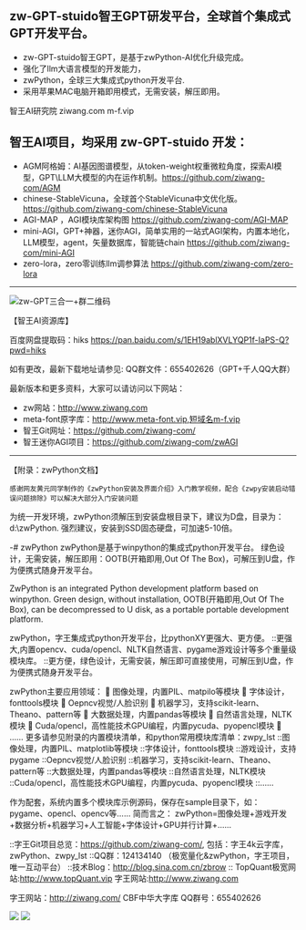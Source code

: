 ## zw-GPT-stuido智王GPT研发平台，全球首个集成式GPT开发平台。

*   zw-GPT-stuido智王GPT，是基于zwPython-AI优化升级完成。
*   强化了llm大语言模型的开发能力，
*   zwPython，全球三大集成式python开发平台.
*   采用苹果MAC电脑开箱即用模式，无需安装，解压即用。

智王AI研究院  ziwang.com   m-f.vip

## 智王AI项目，均采用 zw-GPT-stuido 开发：
 
*  AGM阿格姆：AI基因图谱模型，从token-weight权重微粒角度，探索AI模型，GPT\LLM大模型的内在运作机制。https://github.com/ziwang-com/AGM
*  chinese-StableVicuna，全球首个StableVicuna中文优化版。https://github.com/ziwang-com/chinese-StableVicuna
*  AGI-MAP ，AGI模块库架构图 https://github.com/ziwang-com/AGI-MAP
*  mini-AGI，GPT+神器，迷你AGI，简单实用的一站式AGI架构，内置本地化，LLM模型，agent，矢量数据库，智能链chain https://github.com/ziwang-com/mini-AGI
*  zero-lora，zero零训练llm调参算法 https://github.com/ziwang-com/zero-lora

 --------------------------
 
![zw-GPT三合一+群二维码](https://github.com/ziwang-com/zwPython/assets/11691791/4bf27d1a-97c9-4055-a46b-7e0b90f4cdb6)

【智王AI资源库】

百度网盘提取码：hiks 
https://pan.baidu.com/s/1EH19ablXVLYQP1f-IaPS-Q?pwd=hiks

如有更改，最新下载地址请参见: QQ群文件：655402626（GPT+千人QQ大群）

最新版本和更多资料，大家可以请访问以下网站：
*   zw网站：http://www.ziwang.com
*   meta-font原字库：http://www.meta-font.vip,短域名m-f.vip
*   智王Git网址：https://github.com/ziwang-com/
*   智王迷你AGI项目：https://github.com/ziwang-com/zwAGI
  
--------------------------
	
  
【附录：zwPython文档】    

	感谢网友黄元同学制作的《zwPython安装及界面介绍》入门教学视频，配合《zwpy安装启动错误问题排除》可以解决大部分入门安装问题

  为统一开发环境，zwPython须解压到安装盘根目录下，建议为D盘，目录为：d:\zwPython.
  强烈建议，安装到SSD固态硬盘，可加速5-10倍。

   

-# zwPython
zwPython是基于winpython的集成式python开发平台。
绿色设计，无需安装，解压即用：OOTB(开箱即用,Out Of The Box)，可解压到U盘，作为便携式随身开发平台。

ZwPython is an integrated Python development platform based on winpython. 
Green design, without installation, OOTB(开箱即用,Out Of The Box), 
can be decompressed to U disk, as a portable portable development platform.

zwPython，字王集成式python开发平台，比pythonXY更强大、更方便。
::更强大,内置opencv、cuda/opencl、NLTK自然语言、pygame游戏设计等多个重量级模块库。
::更方便，绿色设计，无需安装，解压即可直接使用，可解压到U盘，作为便携式随身开发平台。

zwPython主要应用领域：
	图像处理，内置PIL、matpilo等模块
	字体设计，fonttools模块
	Oepncv视觉/人脸识别
	机器学习，支持scikit-learn、Theano、pattern等
	大数据处理，内置pandas等模块
	自然语言处理，NLTK模块
	Cuda/opencl，高性能技术GPU编程，内置pycuda、pyopencl模块
	……
更多请参见附录的内置模块清单，和python常用模块库清单：zwpy_lst
::图像处理，内置PIL、matplotlib等模块
::字体设计，fonttools模块
::游戏设计，支持pygame
::Oepncv视觉/人脸识别
::机器学习，支持scikit-learn、Theano、pattern等
::大数据处理，内置pandas等模块
::自然语言处理，NLTK模块
::Cuda/opencl，高性能技术GPU编程，内置pycuda、pyopencl模块
::……

作为配套，系统内置多个模块库示例源码，保存在sample目录下，如：pygame、opencl、opencv等......
简而言之：
zwPython=图像处理+游戏开发+数据分析+机器学习+人工智能+字体设计+GPU并行计算+......


::字王Git项目总览：https://github.com/ziwang-com/,
    包括：字王4k云字库，zwPython、zwpy_lst
::QQ群：124134140 （极宽量化&zwPython，字王项目，唯一互动平台）
::技术Blog：http://blog.sina.com.cn/zbrow
:: TopQuant极宽网站:http://www.topQuant.vip  字王网站:http://www.ziwang.com  


字王网站：http://ziwang.com/
CBF中华大字库 QQ群号：655402626

![](https://github.com/ziwang-com/zwpython/blob/master/images/zwpy2016m12.png)
![](https://github.com/ziwang-com/zwpython/blob/master/images/zwpython.jpg)





